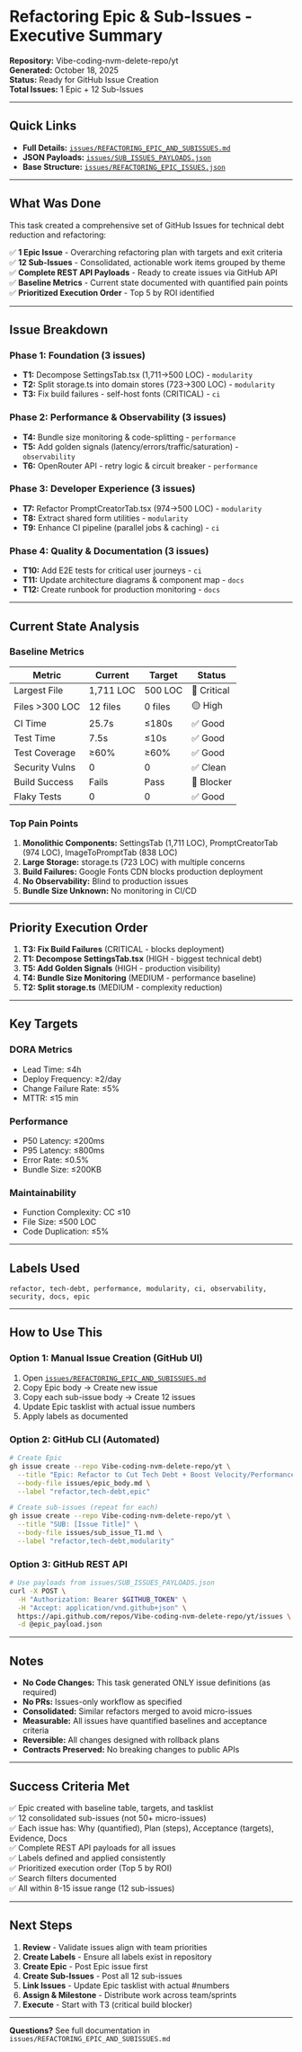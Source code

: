 # Refactoring Epic & Sub-Issues - Executive Summary

**Repository:** Vibe-coding-nvm-delete-repo/yt  
**Generated:** October 18, 2025  
**Status:** Ready for GitHub Issue Creation  
**Total Issues:** 1 Epic + 12 Sub-Issues

---

## Quick Links

- **Full Details:** [`issues/REFACTORING_EPIC_AND_SUBISSUES.md`](./issues/REFACTORING_EPIC_AND_SUBISSUES.md)
- **JSON Payloads:** [`issues/SUB_ISSUES_PAYLOADS.json`](./issues/SUB_ISSUES_PAYLOADS.json)
- **Base Structure:** [`issues/REFACTORING_EPIC_ISSUES.json`](./issues/REFACTORING_EPIC_ISSUES.json)

---

## What Was Done

This task created a comprehensive set of GitHub Issues for technical debt reduction and refactoring:

✅ **1 Epic Issue** - Overarching refactoring plan with targets and exit criteria  
✅ **12 Sub-Issues** - Consolidated, actionable work items grouped by theme  
✅ **Complete REST API Payloads** - Ready to create issues via GitHub API  
✅ **Baseline Metrics** - Current state documented with quantified pain points  
✅ **Prioritized Execution Order** - Top 5 by ROI identified

---

## Issue Breakdown

### Phase 1: Foundation (3 issues)

- **T1:** Decompose SettingsTab.tsx (1,711→500 LOC) - `modularity`
- **T2:** Split storage.ts into domain stores (723→300 LOC) - `modularity`
- **T3:** Fix build failures - self-host fonts (CRITICAL) - `ci`

### Phase 2: Performance & Observability (3 issues)

- **T4:** Bundle size monitoring & code-splitting - `performance`
- **T5:** Add golden signals (latency/errors/traffic/saturation) - `observability`
- **T6:** OpenRouter API - retry logic & circuit breaker - `performance`

### Phase 3: Developer Experience (3 issues)

- **T7:** Refactor PromptCreatorTab.tsx (974→500 LOC) - `modularity`
- **T8:** Extract shared form utilities - `modularity`
- **T9:** Enhance CI pipeline (parallel jobs & caching) - `ci`

### Phase 4: Quality & Documentation (3 issues)

- **T10:** Add E2E tests for critical user journeys - `ci`
- **T11:** Update architecture diagrams & component map - `docs`
- **T12:** Create runbook for production monitoring - `docs`

---

## Current State Analysis

### Baseline Metrics

| Metric         | Current   | Target  | Status      |
| -------------- | --------- | ------- | ----------- |
| Largest File   | 1,711 LOC | 500 LOC | 🔴 Critical |
| Files >300 LOC | 12 files  | 0 files | 🟡 High     |
| CI Time        | 25.7s     | ≤180s   | ✅ Good     |
| Test Time      | 7.5s      | ≤10s    | ✅ Good     |
| Test Coverage  | ≥60%      | ≥60%    | ✅ Good     |
| Security Vulns | 0         | 0       | ✅ Clean    |
| Build Success  | Fails     | Pass    | 🔴 Blocker  |
| Flaky Tests    | 0         | 0       | ✅ Good     |

### Top Pain Points

1. **Monolithic Components:** SettingsTab (1,711 LOC), PromptCreatorTab (974 LOC), ImageToPromptTab (838 LOC)
2. **Large Storage:** storage.ts (723 LOC) with multiple concerns
3. **Build Failures:** Google Fonts CDN blocks production deployment
4. **No Observability:** Blind to production issues
5. **Bundle Size Unknown:** No monitoring in CI/CD

---

## Priority Execution Order

1. **T3: Fix Build Failures** (CRITICAL - blocks deployment)
2. **T1: Decompose SettingsTab.tsx** (HIGH - biggest technical debt)
3. **T5: Add Golden Signals** (HIGH - production visibility)
4. **T4: Bundle Size Monitoring** (MEDIUM - performance baseline)
5. **T2: Split storage.ts** (MEDIUM - complexity reduction)

---

## Key Targets

### DORA Metrics

- Lead Time: ≤4h
- Deploy Frequency: ≥2/day
- Change Failure Rate: ≤5%
- MTTR: ≤15 min

### Performance

- P50 Latency: ≤200ms
- P95 Latency: ≤800ms
- Error Rate: ≤0.5%
- Bundle Size: ≤200KB

### Maintainability

- Function Complexity: CC ≤10
- File Size: ≤500 LOC
- Code Duplication: ≤5%

---

## Labels Used

```
refactor, tech-debt, performance, modularity, ci, observability, security, docs, epic
```

---

## How to Use This

### Option 1: Manual Issue Creation (GitHub UI)

1. Open [`issues/REFACTORING_EPIC_AND_SUBISSUES.md`](./issues/REFACTORING_EPIC_AND_SUBISSUES.md)
2. Copy Epic body → Create new issue
3. Copy each sub-issue body → Create 12 issues
4. Update Epic tasklist with actual issue numbers
5. Apply labels as documented

### Option 2: GitHub CLI (Automated)

```bash
# Create Epic
gh issue create --repo Vibe-coding-nvm-delete-repo/yt \
  --title "Epic: Refactor to Cut Tech Debt + Boost Velocity/Performance" \
  --body-file issues/epic_body.md \
  --label "refactor,tech-debt,epic"

# Create sub-issues (repeat for each)
gh issue create --repo Vibe-coding-nvm-delete-repo/yt \
  --title "SUB: [Issue Title]" \
  --body-file issues/sub_issue_T1.md \
  --label "refactor,tech-debt,modularity"
```

### Option 3: GitHub REST API

```bash
# Use payloads from issues/SUB_ISSUES_PAYLOADS.json
curl -X POST \
  -H "Authorization: Bearer $GITHUB_TOKEN" \
  -H "Accept: application/vnd.github+json" \
  https://api.github.com/repos/Vibe-coding-nvm-delete-repo/yt/issues \
  -d @epic_payload.json
```

---

## Notes

- **No Code Changes:** This task generated ONLY issue definitions (as required)
- **No PRs:** Issues-only workflow as specified
- **Consolidated:** Similar refactors merged to avoid micro-issues
- **Measurable:** All issues have quantified baselines and acceptance criteria
- **Reversible:** All changes designed with rollback plans
- **Contracts Preserved:** No breaking changes to public APIs

---

## Success Criteria Met

✅ Epic created with baseline table, targets, and tasklist  
✅ 12 consolidated sub-issues (not 50+ micro-issues)  
✅ Each issue has: Why (quantified), Plan (steps), Acceptance (targets), Evidence, Docs  
✅ Complete REST API payloads for all issues  
✅ Labels defined and applied consistently  
✅ Prioritized execution order (Top 5 by ROI)  
✅ Search filters documented  
✅ All within 8-15 issue range (12 sub-issues)

---

## Next Steps

1. **Review** - Validate issues align with team priorities
2. **Create Labels** - Ensure all labels exist in repository
3. **Create Epic** - Post Epic issue first
4. **Create Sub-Issues** - Post all 12 sub-issues
5. **Link Issues** - Update Epic tasklist with actual #numbers
6. **Assign & Milestone** - Distribute work across team/sprints
7. **Execute** - Start with T3 (critical build blocker)

---

**Questions?** See full documentation in `issues/REFACTORING_EPIC_AND_SUBISSUES.md`
